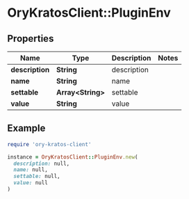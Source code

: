# OryKratosClient::PluginEnv

## Properties

| Name | Type | Description | Notes |
| ---- | ---- | ----------- | ----- |
| **description** | **String** | description |  |
| **name** | **String** | name |  |
| **settable** | **Array&lt;String&gt;** | settable |  |
| **value** | **String** | value |  |

## Example

```ruby
require 'ory-kratos-client'

instance = OryKratosClient::PluginEnv.new(
  description: null,
  name: null,
  settable: null,
  value: null
)
```

